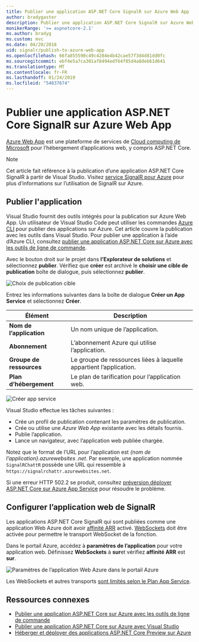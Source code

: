 ```yaml
---
title: Publier une application ASP.NET Core SignalR sur Azure Web App
author: bradygaster
description: Publier une application ASP.NET Core SignalR sur Azure Web App
monikerRange: '>= aspnetcore-2.1'
ms.author: bradyg
ms.custom: mvc
ms.date: 04/20/2018
uid: signalr/publish-to-azure-web-app
ms.openlocfilehash: 66fa855590c49c4284e4b42cae57f3d4d81dd0fc
ms.sourcegitcommit: ebf4e5a7ca301af8494edf64f85d4a8deb61d641
ms.translationtype: MT
ms.contentlocale: fr-FR
ms.lasthandoff: 01/24/2019
ms.locfileid: "54837674"
---
```

# <a name="publish-an-aspnet-core-signalr-app-to-an-azure-web-app"></a>Publier une application ASP.NET Core SignalR sur Azure Web App

[Azure Web App](/azure/app-service/app-service-web-overview) est une plateforme de services de [Cloud computing de Microsoft](https://azure.microsoft.com/) pour l’hébergement d’applications web, y compris ASP.NET Core.

> [!NOTE]
> Cet article fait référence à la publication d’une application ASP.NET Core SignalR à partir de Visual Studio. Visitez [service SignalR pour Azure](https://azure.microsoft.com/en-gb/services/signalr-service?) pour plus d’informations sur l’utilisation de SignalR sur Azure.

## <a name="publish-the-app"></a>Publier l'application

Visual Studio fournit des outils intégrés pour la publication sur Azure Web App. Un utilisateur de Visual Studio Code peut utiliser les commandes [Azure CLI](/cli/azure) pour publier des applications sur Azure. Cet article couvre la publication avec les outils dans Visual Studio. Pour publier une application à l’aide d’Azure CLI, consultez [publier une application ASP.NET Core sur Azure avec les outils de ligne de commande](/azure/app-service/app-service-web-get-started-dotnet).

Avec le bouton droit sur le projet dans **l’Explorateur de solutions** et sélectionnez **publier**. Vérifiez que **créer** est archivé le **choisir une cible de publication** boîte de dialogue, puis sélectionnez **publier**.

![Choix de publication cible](publish-to-azure-web-app/_static/pick-publish-target-dialog.png)

Entrez les informations suivantes dans la boîte de dialogue **Créer un App Service** et sélectionnez **Créer**.

| Élément | Description |
| ---- | ----------- |
| **Nom de l’application** | Un nom unique de l’application. |
| **Abonnement** | L’abonnement Azure qui utilise l’application. |
| **Groupe de ressources** | Le groupe de ressources liées à laquelle appartient l’application.  |
| **Plan d’hébergement** | Le plan de tarification pour l’application web. |

![Créer app service](publish-to-azure-web-app/_static/create-app-service-dialog.png)

Visual Studio effectue les tâches suivantes :

* Crée un profil de publication contenant les paramètres de publication.
* Crée ou utilise une *Azure Web App* existante avec les détails fournis.
* Publie l’application.
* Lance un navigateur, avec l’application web publiée chargée.

Notez que le format de l’URL pour l’application est *{nom de l’application}.azurewebsites .net*. Par exemple, une application nommée `SignalRChattR` possède une URL qui ressemble à `https://signalrchattr.azurewebsites.net`.

Si une erreur HTTP 502.2 se produit, consultez [préversion déployer ASP.NET Core sur Azure App Service](xref:host-and-deploy/azure-apps/index) pour résoudre le problème.

## <a name="configure-signalr-web-app"></a>Configurer l’application web de SignalR

Les applications ASP.NET Core SignalR qui sont publiées comme une application Web Azure doit avoir [affinité ARR](https://en.wikipedia.org/wiki/Application_Request_Routing) activé. [WebSockets](xref:fundamentals/websockets) doit être activée pour permettre le transport WebSocket de la fonction.

Dans le portail Azure, accédez à **paramètres de l’application** pour votre application web. Définissez **WebSockets** à **sur**et vérifiez **affinité ARR** est **sur**.

![Paramètres de l’application Web Azure dans le portail Azure](publish-to-azure-web-app/_static/azure-web-app-settings.png)

 Les WebSockets et autres transports [sont limités selon le Plan App Service](/azure/azure-subscription-service-limits#app-service-limits).

## <a name="related-resources"></a>Ressources connexes

* [Publier une application ASP.NET Core sur Azure avec les outils de ligne de commande](/azure/app-service/app-service-web-get-started-dotnet)
* [Publier une application ASP.NET Core sur Azure avec Visual Studio](xref:tutorials/publish-to-azure-webapp-using-vs)
* [Héberger et déployer des applications ASP.NET Core Preview sur Azure](xref:host-and-deploy/azure-apps/index#deploy-aspnet-core-preview-release-to-azure-app-service)
